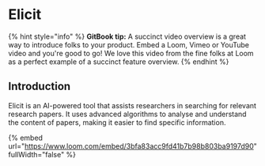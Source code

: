# Elicit

{% hint style="info" %}
**GitBook tip:** A succinct video overview is a great way to introduce folks to your product. Embed a Loom, Vimeo or YouTube video and you're good to go! We love this video from the fine folks at Loom as a perfect example of a succinct feature overview.
{% endhint %}

## Introduction

Elicit is an AI-powered tool that assists researchers in searching for relevant research papers. It uses advanced algorithms to analyse and understand the content of papers, making it easier to find specific information.

{% embed url="https://www.loom.com/embed/3bfa83acc9fd41b7b98b803ba9197d90" fullWidth="false" %}
